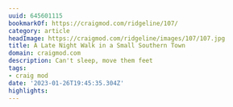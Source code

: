 ```yaml
---
uuid: 645601115
bookmarkOf: https://craigmod.com/ridgeline/107/
category: article
headImage: https://craigmod.com/ridgeline/images/107/107.jpg
title: A Late Night Walk in a Small Southern Town
domain: craigmod.com
description: Can't sleep, move them feet
tags:
- craig mod
date: '2023-01-26T19:45:35.304Z'
highlights:
---
```



